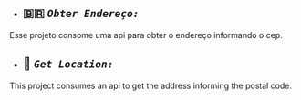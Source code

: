  * ## 🇧🇷 **_`Obter Endereço:`_**
Esse projeto consome uma api para obter o endereço informando o cep.

 * ## 💼 **_`Get Location:`_**
 This project consumes an api to get the address informing the postal code.
